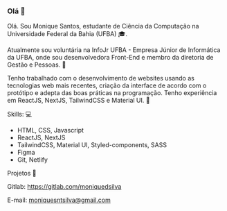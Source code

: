 ### Olá 👋

<!--
**moniquedsilva/moniquedsilva** is a ✨ _special_ ✨ repository because its `README.md` (this file) appears on your GitHub profile.

Here are some ideas to get you started:

- 🔭 I’m currently working on ...
- 🌱 I’m currently learning ...
- 👯 I’m looking to collaborate on ...
- 🤔 I’m looking for help with ...
- 💬 Ask me about ...
- 📫 How to reach me: ...
- 😄 Pronouns: ...
- ⚡ Fun fact: ...
-->

Olá. Sou Monique Santos, estudante de Ciência da Computação na Universidade Federal da Bahia (UFBA) :mortar_board:.

Atualmente sou voluntária na InfoJr UFBA - Empresa Júnior de Informática da UFBA, onde sou desenvolvedora Front-End e membro da diretoria de Gestão e Pessoas. :green_heart:

Tenho trabalhado com o desenvolvimento de websites usando as tecnologias web mais recentes, criação da interface de acordo com o protótipo e adepta das boas práticas na programação. Tenho experiência em ReactJS, NextJS, TailwindCSS e Material UI. :art:

Skills: :computer:
- HTML, CSS, Javascript
- ReactJS, NextJS
- TailwindCSS, Material UI, Styled-components, SASS
- Figma
- Git, Netlify

Projetos :floppy_disk:

Gitlab: https://gitlab.com/moniquedsilva

E-mail: moniquesntsilva@gmail.com
